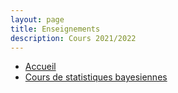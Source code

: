 ```yaml
---
layout: page
title: Enseignements
description: Cours 2021/2022
---
```



- [Accueil](./index.html)
- [Cours de statistiques bayesiennes](bayes/index_bayes.html)
